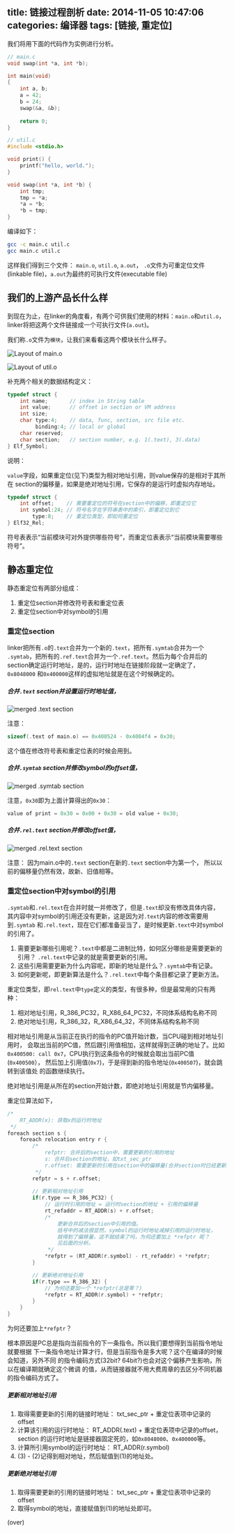title: 链接过程剖析
date: 2014-11-05 10:47:06
categories: 编译器
tags: [链接, 重定位]
---

我们将用下面的代码作为实例进行分析。

<!--more-->

```c
// main.c
void swap(int *a, int *b);

int main(void)
{
    int a, b;
    a = 42;
    b = 24;
    swap(&a, &b);
    
    return 0;
}

// util.c
#include <stdio.h>

void print() {
    printf("hello, world.");
}

void swap(int *a, int *b) {
    int tmp;
    tmp = *a;
    *a = *b;
    *b = tmp;
}
```

编译如下：

```bash
gcc -c main.c util.c
gcc main.c util.c
```

这样我们得到三个文件： `main.o`, `util.o`, `a.out`，
`.o`文件为可重定位文件(linkable file)，`a.out`为最终的可执行文件(executable file)

## 我们的上游产品长什么样

到现在为止，在linker的角度看，有两个可供我们使用的材料：`main.o`和`util.o`，
linker将把这两个文件链接成一个可执行文件(`a.out`)。

我们称`.o`文件为`模块`，让我们来看看这两个模块长什么样子。

![Layout of main.o](/res/img/main.o.jpg)

![Layout of util.o](/res/img/util.o.jpg)

补充两个相关的数据结构定义：

```c
typedef struct {
    int name;       // index in String table
    int value;      // offset in section or VM address
    int size;
    char type:4;    // data, func, section, src file etc.
         binding:4; // local or global
    char reserved;
    char section;   // section number, e.g. 1(.text), 3(.data)
} Elf_Symbol;
```
说明：

`value`字段，如果重定位(见下)类型为相对地址引用，则value保存的是相对于其所在
section的偏移量，如果是绝对地址引用，它保存的是运行时虚拟内存地址。

```c
typedef struct {
    int offset;    // 需要重定位的符号在section中的偏移，即重定位它
    int symbol:24; // 符号名字在字符串表中的索引，即重定位到它
        type:8;    // 重定位类型，即如何重定位
} Elf32_Rel;
```

符号表表示“当前模块可对外提供哪些符号”，而重定位表表示“当前模块需要哪些符号”。

## 静态重定位

静态重定位有两部分组成：

1. 重定位section并修改符号表和重定位表
2. 重定位section中对symbol的引用

### 重定位section

linker把所有`.o`的`.text`合并为一个新的`.text`，把所有`.symtab`合并为一个
`.symtab`，把所有的`.ref.text`合并为一个`.ref.text`。然后为每个合并后的
section确定运行时地址，是的，运行时地址在链接阶段就一定确定了，`0x8048000`
和`0x400000`这样的虚拟地址就是在这个时候确定的。

##### 合并`.text` section并设置运行时地址值，

![merged .text section](/res/img/merged_text_section.jpg)

注意：

```c
sizeof(.text of main.o) == 0x400524 - 0x4004f4 = 0x30;
```

这个值在修改符号表和重定位表的时候会用到。

##### 合并`.symtab` section并修改symbol的offset值，

![merged .symtab section](/res/img/merged_symtab_section.jpg)

注意，`0x30`即为上面计算得出的`0x30`：

```c
value of print = 0x30 = 0x00 + 0x30 = old value + 0x30;
```

##### 合并`.rel.text` section并修改offset值，

![merged .rel.text section](/res/img/merged_ref_text_section.jpg)

注意： 因为main.o中的`.text` section在新的`.text` section中为第一个，
所以以前的偏移量仍然有效，故新、旧值相等。

### 重定位section中对symbol的引用

`.symtab`和`.rel.text`在合并时就一并修改了，但是`.text`却没有修改具体内容，
其内容中对symbol的引用还没有更新，这是因为对`.text`内容的修改需要用到`.symtab`
和`.rel.text`，现在它们都准备妥当了，是时候更新`.text`中对symbol的引用了。

1. 需要更新哪些引用呢？`.text`中都是二进制比特，如何区分哪些是需要更新的引用？
`.rel.text`中记录的就是需要更新的引用。
2. 这些引用需要更新为什么内容呢，即新的地址是什么？`.symtab`中有记录。
3. 如何更新呢，即更新算法是什么？`.rel.text`中每个条目都记录了更新方法。

重定位类型，即`rel.text`中`type`定义的类型，有很多种，但是最常用的只有两种：

1. 相对地址引用，R_386_PC32，R_X86_64_PC32，不同体系结构名称不同
2. 绝对地址引用，R_386_32，R_X86_64_32，不同体系结构名称不同

相对地址引用是从当前正在执行的指令的PC值开始计数，当CPU碰到相对地址引用时，
会取出当前的PC值，然后跟引用值相加，这样就得到正确的地址了。比如
`0x400500: call 0x7`，CPU执行到这条指令的时候就会取出当前PC值(`0x400500`），
然后加上引用值(`0x7`)，于是得到新的指令地址(`0x400507`)，就会跳转到该值处
的函数继续执行。

绝对地址引用是从所在的section开始计数，即绝对地址引用就是节内偏移量。

重定位算法如下，

```c
/*
    RT_ADDR(x): 获取x的运行时地址
 */
foreach section s {
    foreach relocation entry r {
        /*
            refptr: 合并后的section中，需要更新的引用的地址
            s: 合并后section的地址，如txt_sec_ptr
            r.offset: 需要更新的引用在section中的偏移量(合并section时已经更新过了)
         */
        refptr = s + r.offset;
        
        // 更新相对地址引用
        if(r.type == R_386_PC32) {
            // 运行时引用的地址 = 运行时section的地址 + 引用的偏移量
            rt_refaddr = RT_ADDR(s) + r.offset;
            /* 
                更新合并后的section中引用的值。
                括号中的减法很显然，symbol的运行时地址减掉引用的运行时地址，
                就得到了偏移量，这不就结束了吗，为何还要加上 *refptr 呢？
                见后面的分析。
             */
            *refptr = (RT_ADDR(r.symbol) - rt_refaddr) + *refptr;
        }

        // 更新绝对地址引用
        if(r.type == R_386_32) {
            // 为何还要加一个 *refptr(总是零？)
            *refptr = RT_ADDR(r.symbol) + *refptr;
        }
    }
}
```

为何还要加上`*refptr`？

根本原因是PC总是指向当前指令的下一条指令。所以我们要想得到当前指令地址就要根据
下一条指令地址计算才行，但是当前指令是多大呢？这个在编译的时候会知道，另外不同
的指令编码方式(32bit? 64bit?)也会对这个偏移产生影响，所以在编译期就确定这个微调
的值，从而链接器就不用大费周章的去区分不同机器的指令编码方式了。

##### 更新相对地址引用

1. 取得需要更新的引用的链接时地址： txt_sec_ptr + 重定位表项中记录的offset
2. 计算该引用的运行时地址： RT_ADDR(.text) + 重定位表项中记录的offset，section
的运行时地址是链接器固定死的，如`0x8048000`、`0x400000`等。
3. 计算所引用symbol的运行时地址： RT_ADDR(r.symbol)
4. (3) - (2)记得到相对地址，然后赋值到(1)的地址处。

##### 更新绝对地址引用

1. 取得需要更新的引用的链接时地址： txt_sec_ptr + 重定位表项中记录的offset
2. 取得symbol的地址，直接赋值到(1)的地址处即可。

(over)